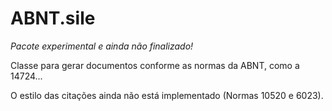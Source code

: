 # ABNT.sile

*Pacote experimental e ainda não finalizado!*

Classe para gerar documentos conforme as normas da ABNT, como a 14724...

O estilo das citações ainda não está implementado (Normas 10520 e 6023).